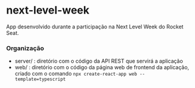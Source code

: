 # next-level-week
App desenvolvido durante a participação na Next Level Week do Rocket Seat.

### Organização
- server/ : diretório com o código da API REST que servirá a aplicação
- web/ : diretório com o código da página web de frontend da aplicação, criado com o comando `npx create-react-app web --template=typescript`

